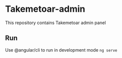 # Takemetoar-admin
This repository contains Takemetoar admin panel

## Run
Use @angular/cli to run in development mode
`
ng serve
`
